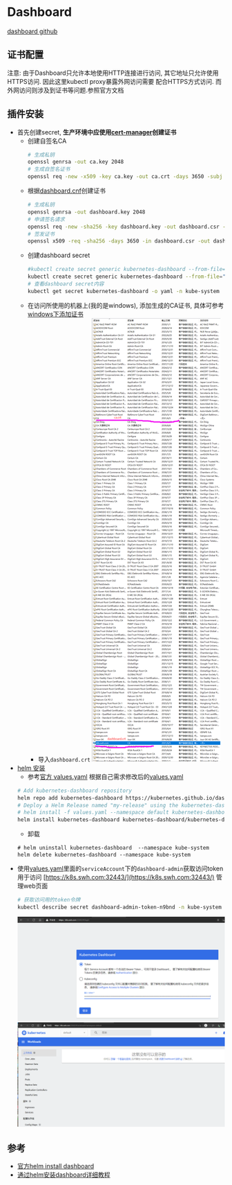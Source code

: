# Dashboard

[dashboard github](https://github.com/kubernetes/dashboard)

## 证书配置
注意: 由于Dashboard只允许本地使用HTTP连接进行访问, 其它地址只允许使用HTTPS访问. 因此这里kubectl proxy暴露外网访问需要 配合HTTPS方式访问. 
而外网访问则涉及到证书等问题.参照官方文档

## 插件安装
- 首先创建secret, **生产环境中应使用[cert-manager](../cert-manager/README.md)创建证书**
    - 创建自签名CA
        ```bash
        # 生成私钥
        openssl genrsa -out ca.key 2048
        # 生成自签名证书
        openssl req -new -x509 -key ca.key -out ca.crt -days 3650 -subj "/C=CN/ST=HB/L=WH/O=DM/OU=YPT/CN=CA"
        ```
    - 根据[dashboard.cnf](dashboard.cnf)创建证书
        ```bash
        # 生成私钥
        openssl genrsa -out dashboard.key 2048
        # 申请签名请求
        openssl req -new -sha256 -key dashboard.key -out dashboard.csr -subj "/C=CN/ST=HB/L=WH/O=DM/OU=YPT/CN=k8s.swh.com"
        # 签发证书
        openssl x509 -req -sha256 -days 3650 -in dashboard.csr -out dashboard.crt -CA ca.crt -CAkey ca.key -CAcreateserial -extfile dashboard.cnf
        ```
    - 创建dashboard secret
        ```bash
        #kubectl create secret generic kubernetes-dashboard --from-file="$YourPath/dashboard.crt,$YourPath/dashboard.key" -n kube-system 
        kubectl create secret generic kubernetes-dashboard --from-file="/root/k8s/dashboard/dashboard.crt,/root/k8s/dashboard/dashboard.key" -n kube-system
        # 查看dashboard secret内容
        kubectl get secret kubernetes-dashboard -o yaml -n kube-system
        ```
    - 在访问所使用的机器上(我的是windows), 添加生成的CA证书, 具体可参考[windows下添加证书](https://jingyan.baidu.com/article/e4511cf35b47fa2b855eaf5d.html)
        - 导入`dashboard.crt`
        ![](picture/windows-ca.png)
- [helm 安装](https://artifacthub.io/packages/helm/k8s-dashboard/kubernetes-dashboard)
    - 参考[官方 values.yaml](https://github.com/kubernetes/dashboard/blob/master/aio/deploy/helm-chart/kubernetes-dashboard/values.yaml)
    根据自己需求修改后的[values.yaml](values.yaml)
    ```bash
    # Add kubernetes-dashboard repository
    helm repo add kubernetes-dashboard https://kubernetes.github.io/dashboard/
    # Deploy a Helm Release named "my-release" using the kubernetes-dashboard chart
    # helm install -f values.yaml --namespace default kubernetes-dashboard kubernetes-dashboard/kubernetes-dashboard
    helm install kubernetes-dashboard kubernetes-dashboard/kubernetes-dashboard --namespace kube-system -f values.yaml
    ```
    - 卸载
    ```
    # helm uninstall kubernetes-dashboard  --namespace kube-system
    helm delete kubernetes-dashboard --namespace kube-system
    ```
- 使用[values.yaml](values.yaml)里面的`serviceAccount`下的`dashboard-admin`获取访问token 用于访问
[https://k8s.swh.com:32443/](https://k8s.swh.com:32443/) 管理web页面
    ```bash
    # 获取访问用的token令牌
    kubectl describe secret dashboard-admin-token-n9bnd -n kube-system
    ```
    ![](picture/dashboard-web.png)
    ![](picture/dashboard-admin.png)
    
    
## 参考
- [官方helm install dashboard](https://github.com/kubernetes/dashboard/tree/master/aio/deploy/helm-chart/kubernetes-dashboard)
- [通过helm安装dashboard详细教程](https://www.cnblogs.com/baoshu/p/13326480.html#head2)